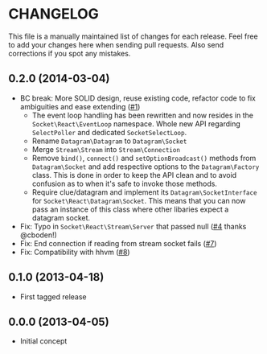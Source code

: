 # CHANGELOG

This file is a manually maintained list of changes for each release. Feel free
to add your changes here when sending pull requests. Also send corrections if
you spot any mistakes.

## 0.2.0 (2014-03-04)

* BC break: More SOLID design, reuse existing code, refactor code to fix
  ambiguities and ease extending
  ([#1](https://github.com/clue/socket-react/pull/1))
  * The event loop handling has been rewritten and now resides in the
    `Socket\React\EventLoop` namespace. Whole new API regarding `SelectPoller`
    and dedicated `SocketSelectLoop`.
  * Rename `Datagram\Datagram` to `Datagram\Socket`
  * Merge `Stream\Stream` into `Stream\Connection`
  * Remove `bind()`, `connect()` and `setOptionBroadcast()` methods from
    `Datagram\Socket` and add respective options to the `Datagram\Factory` class.
    This is done in order to keep the API clean and to avoid confusion as to
    when it's safe to invoke those methods.
  * Require clue/datagram and implement its `Datagram\SocketInterface`
    for `Socket\React\Datagram\Socket`. This means that you can now pass an
    instance of this class where other libaries expect a datagram socket.
* Fix: Typo in `Socket\React\Stream\Server` that passed null
  ([#4](https://github.com/clue/socket-react/pull/4) thanks @cboden!)
* Fix: End connection if reading from stream socket fails
  ([#7](https://github.com/clue/socket-react/pull/7))
* Fix: Compatibility with hhvm
  ([#8](https://github.com/clue/socket-react/pull/8))

## 0.1.0 (2013-04-18)

* First tagged release

## 0.0.0 (2013-04-05)

* Initial concept
